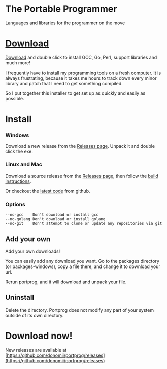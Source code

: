 # The Portable Programmer

Languages and libraries for the programmer on the move

# [Download](https://github.com/donomii/portprog/releases)

[Download](https://github.com/donomii/portprog/releases) and double click to install GCC, Go, Perl, support libraries and much more!

I frequently have to install my programming tools on a fresh computer.  It is always frustrating, because it takes me hours to track down every minor library and
  patch that I need to get something compiled.  
  
  So I put together this installer to get set up as quickly and easily as possible.

# Install

### Windows

Download a new release from the [Releases page](https://github.com/donomii/portprog/releases).  Unpack it and double click the exe.

### Linux and Mac

Download a source release from the [Releases page](https://github.com/donomii/portprog/releases), then follow the [build instructions](https://github.com/donomii/portprog).
	
Or checkout the [latest code](https://github.com/donomii/portprog) from github.
	
### Options

	--no-gcc	Don't download or install gcc
	--no-golang	Don't download or install golang
	--no-git 	Don't attempt to clone or update any repositories via git

## Add your own

Add your own downloads!  

You can easily add any download you want.  Go to the packages directory (or packages-windows), copy
a file there, and change it to download your url.

Rerun portprog, and it will download and unpack your file.

## Uninstall

Delete the directory.  Portprog does not modify any part of your system outside of its own directory.

# Download now!

New releases are available at [https://github.com/donomii/portprog/releases](https://github.com/donomii/portprog/releases)
